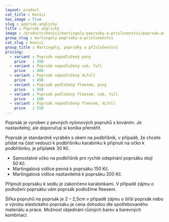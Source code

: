 ```yaml
---
layout: product
cat_title : Koníci
has_image : True
slug : poprsak-anglicky
title : Poprsák anglický
image : /products/konici/martingaly-poprsaky-a-prislusenstvi/poprsak-anglicky.jpg
group_slug : martingaly-poprsaky-a-prislusenstvi
cat_slug : konici
group_title : Martingaly, poprsáky a příslušenství
pricing:
  - variant : Poprsák nepodložený pony
    price   : 350
  - variant : Poprsák nepodložený cob, full
    price   : 400
  - variant : Poprsák nepodložený XLfull
    price   : 450
  - variant : Poprsák podložený fleesem, pony
    price   : 450
  - variant : Poprsák podložený fleesem, cob, full
    price   : 500
  - variant : Poprsák nepodložený fleesem, XLfull
    price   : 550
---
```


Poprsák je vyroben z pevných nylonových popruhů s kováním. 
Je nastavitelný, ale doporučuji si koníka přeměřit.

Poprsák je standardně vyráběn s okem na podbříšník, v případě, že chcete přidat na část vedoucí k podbřišníku karabinku k připnutí na očko k podbřišníku, je příplatek 30&nbsp;Kč.

 - Samostatné očko na podbřišník pro rychlé odepínání poprsáku stojí 50&nbsp;Kč.
 - Martingalová vidlice pevná k poprsáku 150&nbsp;Kč.
 - Martingalová vidlice nastavitelná k poprsáku 200&nbsp;Kč.

Připnutí poprsáku k sedlu je zakončeno karabinkami.
V případě zájmu o podložení poprsáku vám poprsák podložíme fleesem.

Šířka popruhů na poprsák je 2 – 2,5cm v případě zájmu o šiřší poprsák nebo o výrobu elastického poprsáku je cena dohodou dle spotřebovaného materiálu a práce.
Možnost objednání různých barev a barevných kombinací.

